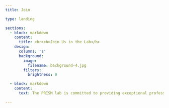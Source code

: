 ```yaml
---
title: Join

type: landing

sections:
  - block: markdown
    content:
      title: <br><b>Join Us in the Lab</b>
    design:
      columns: '1'
      background:
        image:
          filename: background-4.jpg
        filters:
          brightness: 0

  - block: markdown
    content:
      text: The PRISM lab is committed to providing exceptional professional development opportunities for graduate and undergraduate students. Students who work in this lab will have the opportunity to develop and strengthen foundational research skills in a high-paced and productive environment. Our goal is to prepare you for the next step in your career, whether that is in a clinical PhD program or an applied research environment.<br><br><h3><center>Prospective Graduate Students</center></h3><b>Dr. Rogers will be accepting 1-2 graduate students during the 2025-2026 application cycle.</b> Click <a href="https://www.psych.txst.edu/graduate/mapr.html">here</a> to learn more about the Master of Arts in Psychological Research program at Texas State University.<br><br><b>Applicants may be particularly good fits for the PRISM Lab if they are interested in conducting research and gaining experience in one or more of the following themes:</b> <ul><li>Suicide risk and protective factors, particularly short-term risk for suicidal thoughts and behaviors</li><li>Ecological momentary assessment and related real-time methodologies</li><li>Training in quantitative methods/statistics and R</li></ul><b>Other important information for applicants:</b><ul><li>If you are considering joining our lab, please read more about our research and some of our recent publications to identify how your interests might fit within the PRISM Lab's program of work.</li><li>The application submission portal typically opens in the fall, with a priority deadline of February 1. Please apply by the priority deadline to be considered for certain kinds of funding (scholarships, assistantships, and fellowships).</li></ul><br><hr><h3><center>Undergraduate Students</center></h3>If you are interested in our research and thinking about a career in clinical psychology, consider applying to be an undergraduate research assistant in our lab. This is a great option if you are trying to gain experience in psychological research for graduate school or specialized research in suicide. No prior experience required!<br><br>We expect volunteer research assistants to commit to a minimum of 8-10 hours per week for a minimum of one academic year. This includes attending mandatory lab meetings and participating in assigned research projects.<br><br>We review all undergraduate research assistant applications on an ongoing basis (depending on the availability of positions) and invite selected applicants for an interview. Successful applicants tend to have at least a 3.5 GPA, excellent work ethic, and a strong interest in pursuing graduate training in clinical psychology.<br><br>Would you like to join our team? Please email Taylur Loera (ttl33@txstate.edu), one of our lab managers, for a copy of our application form and further instructions. <u>Please note:</u> The best time to apply is 1-2 months before the start of a new semester. We typically accept students to start in August, January, and May.

---
```

